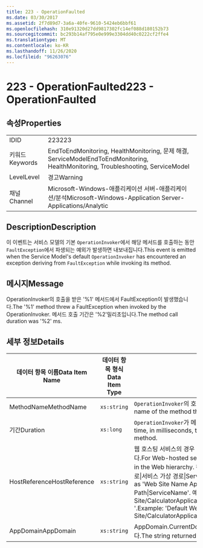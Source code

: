 ```yaml
---
title: 223 - OperationFaulted
ms.date: 03/30/2017
ms.assetid: 2f7d89d7-3a6a-40fe-9610-5424eb6bbf61
ms.openlocfilehash: 310e91320d27dd9817302fc14ef088d180152b73
ms.sourcegitcommit: bc293b14af795e0e999e3304dd40c0222cf2ffe4
ms.translationtype: MT
ms.contentlocale: ko-KR
ms.lasthandoff: 11/26/2020
ms.locfileid: "96263076"
---
```

# <a name="223---operationfaulted"></a><span data-ttu-id="fd1f6-102">223 - OperationFaulted</span><span class="sxs-lookup"><span data-stu-id="fd1f6-102">223 - OperationFaulted</span></span>

## <a name="properties"></a><span data-ttu-id="fd1f6-103">속성</span><span class="sxs-lookup"><span data-stu-id="fd1f6-103">Properties</span></span>  
  
|||  
|-|-|  
|<span data-ttu-id="fd1f6-104">ID</span><span class="sxs-lookup"><span data-stu-id="fd1f6-104">ID</span></span>|<span data-ttu-id="fd1f6-105">223</span><span class="sxs-lookup"><span data-stu-id="fd1f6-105">223</span></span>|  
|<span data-ttu-id="fd1f6-106">키워드</span><span class="sxs-lookup"><span data-stu-id="fd1f6-106">Keywords</span></span>|<span data-ttu-id="fd1f6-107">EndToEndMonitoring, HealthMonitoring, 문제 해결, ServiceModel</span><span class="sxs-lookup"><span data-stu-id="fd1f6-107">EndToEndMonitoring, HealthMonitoring, Troubleshooting, ServiceModel</span></span>|  
|<span data-ttu-id="fd1f6-108">Level</span><span class="sxs-lookup"><span data-stu-id="fd1f6-108">Level</span></span>|<span data-ttu-id="fd1f6-109">경고</span><span class="sxs-lookup"><span data-stu-id="fd1f6-109">Warning</span></span>|  
|<span data-ttu-id="fd1f6-110">채널</span><span class="sxs-lookup"><span data-stu-id="fd1f6-110">Channel</span></span>|<span data-ttu-id="fd1f6-111">Microsoft-Windows-애플리케이션 서버-애플리케이션/분석</span><span class="sxs-lookup"><span data-stu-id="fd1f6-111">Microsoft-Windows-Application Server-Applications/Analytic</span></span>|  
  
## <a name="description"></a><span data-ttu-id="fd1f6-112">Description</span><span class="sxs-lookup"><span data-stu-id="fd1f6-112">Description</span></span>  

 <span data-ttu-id="fd1f6-113">이 이벤트는 서비스 모델의 기본 `OperationInvoker`에서 해당 메서드를 호출하는 동안 `FaultException`에서 파생되는 예외가 발생하면 내보내집니다.</span><span class="sxs-lookup"><span data-stu-id="fd1f6-113">This event is emitted when the Service Model's default `OperationInvoker` has encountered an exception deriving from `FaultException` while invoking its method.</span></span>  
  
## <a name="message"></a><span data-ttu-id="fd1f6-114">메시지</span><span class="sxs-lookup"><span data-stu-id="fd1f6-114">Message</span></span>  

 <span data-ttu-id="fd1f6-115">OperationInvoker의 호출을 받은 '%1' 메서드에서 FaultException이 발생했습니다.</span><span class="sxs-lookup"><span data-stu-id="fd1f6-115">The '%1' method threw a FaultException when invoked by the OperationInvoker.</span></span> <span data-ttu-id="fd1f6-116">메서드 호출 기간은 '%2'밀리초입니다.</span><span class="sxs-lookup"><span data-stu-id="fd1f6-116">The method call duration was '%2' ms.</span></span>  
  
## <a name="details"></a><span data-ttu-id="fd1f6-117">세부 정보</span><span class="sxs-lookup"><span data-stu-id="fd1f6-117">Details</span></span>  
  
|<span data-ttu-id="fd1f6-118">데이터 항목 이름</span><span class="sxs-lookup"><span data-stu-id="fd1f6-118">Data Item Name</span></span>|<span data-ttu-id="fd1f6-119">데이터 항목 형식</span><span class="sxs-lookup"><span data-stu-id="fd1f6-119">Data Item Type</span></span>|<span data-ttu-id="fd1f6-120">Description</span><span class="sxs-lookup"><span data-stu-id="fd1f6-120">Description</span></span>|  
|--------------------|--------------------|-----------------|  
|<span data-ttu-id="fd1f6-121">MethodName</span><span class="sxs-lookup"><span data-stu-id="fd1f6-121">MethodName</span></span>|`xs:string`|<span data-ttu-id="fd1f6-122">`OperationInvoker`의 호출을 받은 메서드의 CLR 이름입니다.</span><span class="sxs-lookup"><span data-stu-id="fd1f6-122">The CLR name of the method that was invoked by the `OperationInvoker`.</span></span>|  
|<span data-ttu-id="fd1f6-123">기간</span><span class="sxs-lookup"><span data-stu-id="fd1f6-123">Duration</span></span>|`xs:long`|<span data-ttu-id="fd1f6-124">`OperationInvoker`가 메서드를 호출하는 데 걸린 시간(밀리초)입니다.</span><span class="sxs-lookup"><span data-stu-id="fd1f6-124">The time, in milliseconds, that it took the `OperationInvoker` to invoke the method.</span></span>|  
|<span data-ttu-id="fd1f6-125">HostReference</span><span class="sxs-lookup"><span data-stu-id="fd1f6-125">HostReference</span></span>|`xs:string`|<span data-ttu-id="fd1f6-126">웹 호스팅 서비스의 경우 이 필드는 웹 계층의 서비스를 고유하게 식별합니다.</span><span class="sxs-lookup"><span data-stu-id="fd1f6-126">For Web-hosted services, this field uniquely identifies the service in the Web hierarchy.</span></span> <span data-ttu-id="fd1f6-127">해당 형식은 ' 웹 사이트 이름 응용 프로그램 가상 경로&#124;서비스 가상 경로&#124;ServiceName '으로 정의 됩니다.</span><span class="sxs-lookup"><span data-stu-id="fd1f6-127">Its format is defined as 'Web Site Name Application Virtual Path&#124;Service Virtual Path&#124;ServiceName'.</span></span> <span data-ttu-id="fd1f6-128">예: ' Default Web Site/CalculatorApplication&#124;/CalculatorService.svc&#124;CalculatorService '.</span><span class="sxs-lookup"><span data-stu-id="fd1f6-128">Example: 'Default Web Site/CalculatorApplication&#124;/CalculatorService.svc&#124;CalculatorService'.</span></span>|  
|<span data-ttu-id="fd1f6-129">AppDomain</span><span class="sxs-lookup"><span data-stu-id="fd1f6-129">AppDomain</span></span>|`xs:string`|<span data-ttu-id="fd1f6-130">AppDomain.CurrentDomain.FriendlyName에서 반환되는 문자열입니다.</span><span class="sxs-lookup"><span data-stu-id="fd1f6-130">The string returned by AppDomain.CurrentDomain.FriendlyName.</span></span>|
